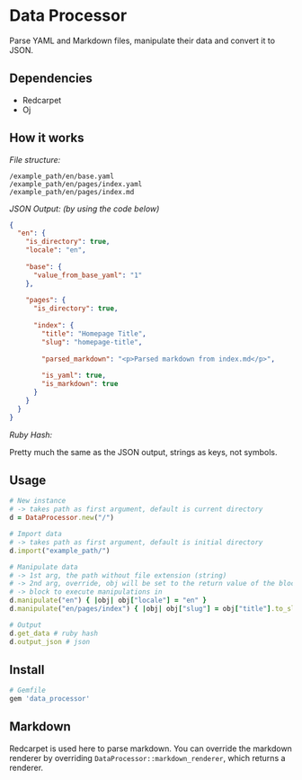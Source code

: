 # Data Processor

Parse YAML and Markdown files, manipulate their data and convert it to JSON.



## Dependencies

- Redcarpet
- Oj



## How it works

_File structure:_

```
/example_path/en/base.yaml
/example_path/en/pages/index.yaml
/example_path/en/pages/index.md
```

_JSON Output: (by using the code below)_

```json
{
  "en": {
    "is_directory": true,
    "locale": "en",
    
    "base": {
      "value_from_base_yaml": "1"
    },
    
    "pages": {
      "is_directory": true,
      
      "index": {
        "title": "Homepage Title",
        "slug": "homepage-title",
        
        "parsed_markdown": "<p>Parsed markdown from index.md</p>",
        
        "is_yaml": true,
        "is_markdown": true
      }
    }
  }
}
```

_Ruby Hash:_

Pretty much the same as the JSON output, strings as keys, not symbols.



## Usage

```ruby
# New instance
# -> takes path as first argument, default is current directory
d = DataProcessor.new("/")

# Import data
# -> takes path as first argument, default is initial directory
d.import("example_path/")

# Manipulate data
# -> 1st arg, the path without file extension (string)
# -> 2nd arg, override, obj will be set to the return value of the block (boolean, optional)
# -> block to execute manipulations in
d.manipulate("en") { |obj| obj["locale"] = "en" }
d.manipulate("en/pages/index") { |obj| obj["slug"] = obj["title"].to_slug }

# Output
d.get_data # ruby hash
d.output_json # json
```



## Install

```ruby
# Gemfile
gem 'data_processor'
```



## Markdown

Redcarpet is used here to parse markdown. You can override the markdown renderer by overriding `DataProcessor::markdown_renderer`, which returns a renderer.
